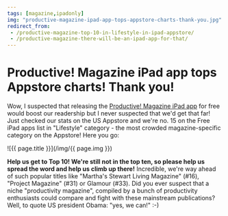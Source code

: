 ```yaml
---
tags: [magazine,ipadonly]
img: "productive-magazine-ipad-app-tops-appstore-charts-thank-you.jpg"
redirect_from:
 - /productive-magazine-top-10-in-lifestyle-in-ipad-appstore/
 - /productive-magazine-there-will-be-an-ipad-app-for-that/
---
```


# Productive! Magazine iPad app tops Appstore charts! Thank you!


Wow, I suspected that releasing the [Productive! Magazine iPad app](http://productivemag.com) for free would boost our readership but I never suspected that we'd get that far! Just checked our stats on the US Appstore and we're no. 15 on the Free iPad apps list in "Lifestyle" category - the most crowded magazine-specific category on the Appstore! Here you go: 

<!--More-->

![{{ page.title }}](/img/{{ page.img }})

**Help us get to Top 10! We're still not in the top ten, so please help us spread the word and help us climb up there!** Incredible, we're way ahead of such popular titles like "Martha's Stewart Living Magazine" (#16), "Project Magazine" (#31) or Glamour (#33). Did you ever suspect that a niche "productivity magazine", compiled by a bunch of productivity enthusiasts could compare and fight with these mainstream publications? Well, to quote US president Obama: "yes, we can!" :-) 


[n]: https://michael.gratis/nozbe